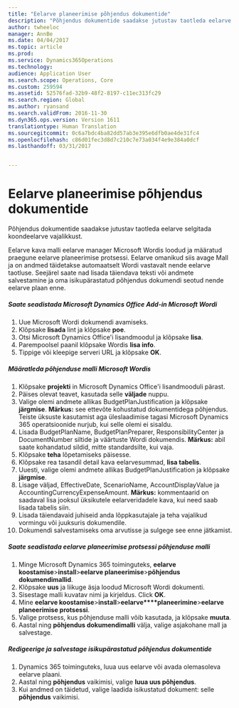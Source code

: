 ```yaml
---
title: "Eelarve planeerimise põhjendus dokumentide"
description: "Põhjendus dokumentide saadakse jutustav taotleda eelarve selgitada koondeelarve vajalikkust."
author: twheeloc
manager: AnnBe
ms.date: 04/04/2017
ms.topic: article
ms.prod: 
ms.service: Dynamics365Operations
ms.technology: 
audience: Application User
ms.search.scope: Operations, Core
ms.custom: 259594
ms.assetid: 52576fad-32b9-48f2-8197-c11ec313fc29
ms.search.region: Global
ms.author: ryansand
ms.search.validFrom: 2016-11-30
ms.dyn365.ops.version: Version 1611
translationtype: Human Translation
ms.sourcegitcommit: 0c6a7bdc4ba82dd57ab3e395e6dfb0ae4de31fc4
ms.openlocfilehash: c86d01fec3d8d7c210c7e73a034f4e9e384a0dcf
ms.lasthandoff: 03/31/2017


---
```


# <a name="budget-planning-justification-documents"></a>Eelarve planeerimise põhjendus dokumentide

Põhjendus dokumentide saadakse jutustav taotleda eelarve selgitada koondeelarve vajalikkust. 

Eelarve kava malli eelarve manager Microsoft Wordis loodud ja määratud praegune eelarve planeerimise protsessi. Eelarve omanikud siis avage Mall ja on andmed täidetakse automaatselt Wordi vastavalt nende eelarve taotluse. Seejärel saate nad lisada täiendava teksti või andmete salvestamine ja oma isikupärastatud põhjendus dokumendi seotud nende eelarve plaan enne.

##### <a name="set-up-microsoft-dynamics-office-add-in-for-microsoft-word"></a>Saate seadistada Microsoft Dynamics Office Add-in Microsoft Wordi

1.  Uue Microsoft Wordi dokumendi avamiseks.
2.  Klõpsake **lisada** lint ja klõpsake **poe**.
3.  Otsi Microsoft Dynamics Office'i lisandmoodul ja klõpsake **lisa**.
4.  Parempoolsel paanil klõpsake Wordis **lisa info**.
5.  Tippige või kleepige serveri URL ja klõpsake **OK**.

##### <a name="define-the-justification-template-in-microsoft-word"></a>Määratleda põhjenduse malli Microsoft Wordis

1.  Klõpsake **projekti** in Microsoft Dynamics Office'i lisandmooduli pärast.
2.  Päises olevat teavet, kasutada selle **väljade** nuppu.
3.  Valige olemi andmete allikas BudgetPlanJustification ja klõpsake **järgmise**. **Märkus:** see ettevõte kohustatud dokumentidega põhjendus. Teiste üksuste kasutamist aga üleslaadimise tagasi Microsoft Dynamics 365 operatsioonide nurjub, kui selle olemi ei sisaldu.
4.  Lisada BudgetPlanName, BudgetPlanPreparer, ResponsibilityCenter ja DocumentNumber siltide ja väärtuste Wordi dokumendis. **Märkus:** abil saate kohandatud sildid, mitte standardsilte, kui vaja.
5.  Klõpsake **teha** lõpetamiseks päisesse.
6.  Klõpsake rea tasandil detail kava eelarvesummad, **lisa tabelis**.
7.  Uuesti, valige olemi andmete allikas BudgetPlanJustification ja klõpsake **järgmise**.
8.  Lisage väljad, EffectiveDate, ScenarioName, AccountDisplayValue ja AccountingCurrencyExpenseAmount. **Märkus:** kommentaarid on saadaval lisa jooksul üksikutele eelarveridadele kava, kui need saab lisada tabelis siin.
9.  Lisada täiendavaid juhiseid anda lõppkasutajale ja teha vajalikud vormingu või juuksuris dokumendile.
10. Dokumendi salvestamiseks oma arvutisse ja sulgege see enne jätkamist.

##### <a name="set-up-the-budget-planning-process-to-use-the-justification-template"></a>Saate seadistada eelarve planeerimise protsessi põhjenduse malli

1.  Minge Microsoft Dynamics 365 toiminguteks, **eelarve koostamise**&gt;**install**&gt;**eelarve planeerimise**&gt;**põhjendus dokumendimallid**.
2.  Klõpsake **uus** ja liikuge äsja loodud Microsoft Wordi dokumenti.
3.  Sisestage malli kuvatav nimi ja kirjeldus. Click **OK**.
4.  Mine **eelarve koostamise**&gt;**install**&gt;**eelarve****planeerimine**&gt;**eelarve planeerimise protsessi**.
5.  Valige protsess, kus põhjenduse malli võib kasutada, ja klõpsake **muuta**.
6.  Aastal ning **põhjendus dokumendimalli** välja, valige asjakohane mall ja salvestage.

##### <a name="edit-and-save-personalized-justification-documents"></a>Redigeerige ja salvestage isikupärastatud põhjendus dokumentide

1.  Dynamics 365 toiminguteks, luua uus eelarve või avada olemasoleva eelarve plaani.
2.  Aastal ning **põhjendus** vaikimisi, valige **luua uus põhjendus**.
3.  Kui andmed on täidetud, valige laadida isikustatud dokument: selle **põhjendus** vaikimisi.



